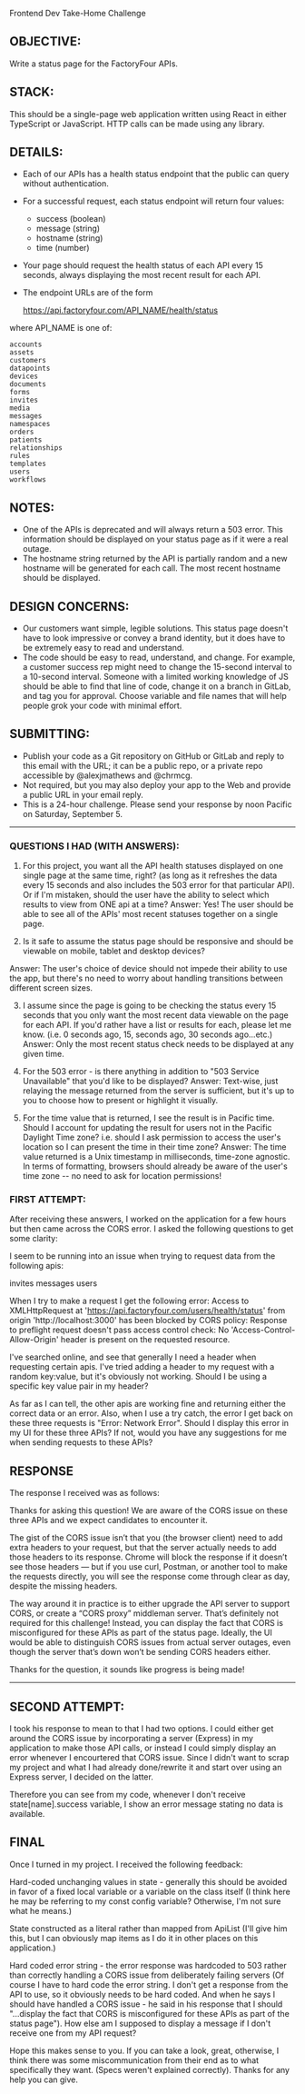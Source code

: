 Frontend Dev Take-Home Challenge

## OBJECTIVE: 
Write a status page for the FactoryFour APIs.

## STACK: 
This should be a single-page web application written using React in either TypeScript or JavaScript. HTTP calls can be made using any library.

## DETAILS:
- Each of our APIs has a health status endpoint that the public can query without authentication.
- For a successful request, each status endpoint will return four values:
  - success (boolean)
  - message (string)
  - hostname (string)
  - time (number)
- Your page should request the health status of each API every 15 seconds, always displaying the most recent result for each API.
- The endpoint URLs are of the form

    https://api.factoryfour.com/API_NAME/health/status

where API_NAME is one of:

    accounts
    assets
    customers
    datapoints
    devices
    documents
    forms
    invites
    media
    messages
    namespaces
    orders
    patients
    relationships
    rules
    templates
    users
    workflows


## NOTES:
- One of the APIs is deprecated and will always return a 503 error. This information should be displayed on your status page as if it were a real outage.
- The hostname string returned by the API is partially random and a new hostname will be generated for each call. The most recent hostname should be displayed.


## DESIGN CONCERNS:
- Our customers want simple, legible solutions. This status page doesn't have to look impressive or convey a brand identity, but it does have to be extremely easy to read and understand.
- The code should be easy to read, understand, and change. For example, a customer success rep might need to change the 15-second interval to a 10-second interval. Someone with a limited working knowledge of JS should be able to find that line of code, change it on a branch in GitLab, and tag you for approval. Choose variable and file names that will help people grok your code with minimal effort.


## SUBMITTING:
- Publish your code as a Git repository on GitHub or GitLab and reply to this email with the URL; it can be a public repo, or a private repo accessible by @alexjmathews and @chrmcg.
- Not required, but you may also deploy your app to the Web and provide a public URL in your email reply.
- This is a 24-hour challenge. Please send your response by noon Pacific on Saturday, September 5.

-----------------------------------

### QUESTIONS I HAD (WITH ANSWERS):
1. For this project, you want all the API health statuses displayed on one single page at the same time, right? (as long as it refreshes the data every 15 seconds and also includes the 503 error for that particular API).  Or if I'm mistaken, should the user have the ability to select which results to view from ONE api at a time?
Answer: Yes! The user should be able to see all of the APIs' most recent statuses together on a single page.

2. Is it safe to assume the status page should be responsive and should be viewable on mobile, tablet and desktop devices?

Answer: The user's choice of device should not impede their ability to use the app, but there's no need to worry about handling transitions between different screen sizes.

3. I assume since the page is going to be checking the status every 15 seconds that you only want the most recent data viewable on the page for each API. If you'd rather have a list or results for each, please let me know. (i.e. 0 seconds ago, 15, seconds ago, 30 seconds ago...etc.)
Answer: Only the most recent status check needs to be displayed at any given time.

4. For the 503 error  - is there anything in addition to "503 Service Unavailable" that you'd like to be displayed?
Answer: Text-wise, just relaying the message returned from the server is sufficient, but it's up to you to choose how to present or highlight it visually.

5. For the time value that is returned, I see the result is in Pacific time. Should I account for updating the result for users not in the Pacific Daylight Time zone? i.e. should I ask permission to access the user's location so I can present the time in their time zone?
Answer: The time value returned is a Unix timestamp in milliseconds, time-zone agnostic. In terms of formatting, browsers should already be aware of the user's time zone -- no need to ask for location permissions!


### FIRST ATTEMPT:
After receiving these answers, I worked on the application for a few hours but then came across the CORS error. I asked the following questions to get some clarity:

I seem to be running into an issue when trying to request data from the following apis:

invites
messages
users

When I try to make a request I get the following error: 
Access to XMLHttpRequest at 'https://api.factoryfour.com/users/health/status' from origin 'http://localhost:3000' has been blocked by CORS policy: Response to preflight request doesn't pass access control check: No 'Access-Control-Allow-Origin' header is present on the requested resource.

I've searched online, and see that generally I need a header when requesting certain apis. I've tried adding a header to my request with a random key:value, but it's obviously not working. Should I be using a specific key value pair in my header?

As far as I can tell, the other apis are working fine and returning either the correct data or an error. Also, when I use a try catch, the error I get back on these three requests is "Error: Network Error". Should I display this error in my UI for these three APIs? If not, would you have any suggestions for me when sending requests to these APIs?

## RESPONSE
The response I received was as follows:

Thanks for asking this question! We are aware of the CORS issue on these three APIs and we expect candidates to encounter it.

The gist of the CORS issue isn’t that you (the browser client) need to add extra headers to your request, but that the server actually needs to add those headers to its response. Chrome will block the response if it doesn’t see those headers — but if you use curl, Postman, or another tool to make the requests directly, you will see the response come through clear as day, despite the missing headers.

The way around it in practice is to either upgrade the API server to support CORS, or create a “CORS proxy” middleman server. That’s definitely not required for this challenge! Instead, you can display the fact that CORS is misconfigured for these APIs as part of the status page. Ideally, the UI would be able to distinguish CORS issues from actual server outages, even though the server that’s down won’t be sending CORS headers either.

Thanks for the question, it sounds like progress is being made!

------------------

## SECOND ATTEMPT:
I took his response to mean to that I had two options. I could either get around the CORS issue by incorporating a server (Express) in my application to make those API calls, or instead I could simply display an error whenever I encourtered that CORS issue. Since I didn't want to scrap my project and what I had already done/rewrite it and start over using an Express server, I decided on the latter.

Therefore you can see from my code, whenever I don't receive state[name].success variable, I show an error message stating no data is available. 

## FINAL

Once I turned in my project. I received the following feedback:

Hard-coded unchanging values in state - generally this should be avoided in favor of a fixed local variable or a variable on the class itself
(I think here he may be referring to my const config variable? Otherwise, I'm not sure what he means.)

State constructed as a literal rather than mapped from ApiList
(I'll give him this, but I can obviously map items as I do it in other places on this application.)

Hard coded error string - the error response was hardcoded to 503 rather than correctly handling a CORS issue from deliberately failing servers
(Of course I have to hard code the error string. I don't get a response from the API to use, so it obviously needs to be hard coded. And when he says I should have handled a CORS issue - he said in his response that I should "...display the fact that CORS is misconfigured for these APIs as part of the status page"). How else am I supposed to display a message if I don't receive one from my API request?

Hope this makes sense to you.  If you can take a look, great, otherwise, I think there was some miscommunication from their end as to what specifically they want. (Specs weren't explained correctly). Thanks for any help you can give. 